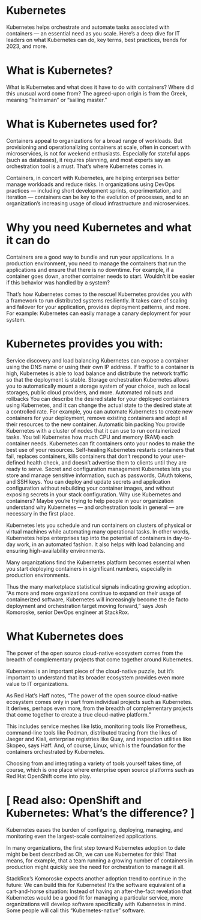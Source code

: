 # Kubernetes
Kubernetes helps orchestrate and automate tasks associated with containers — an essential need as you scale. Here’s a deep dive for IT leaders on what Kubernetes can do, key terms, best practices, trends for 2023, and more.

# What is Kubernetes?
What is Kubernetes and what does it have to do with containers? Where did this unusual word come from? The agreed-upon origin is from the Greek, meaning “helmsman” or “sailing master.”

# What is Kubernetes used for?
Containers appeal to organizations for a broad range of workloads. But provisioning and operationalizing containers at scale, often in concert with microservices, is not for weekend enthusiasts. Especially for stateful apps (such as databases), it requires planning, and most experts say an orchestration tool is a must. That’s where Kubernetes comes in.

Containers, in concert with Kubernetes, are helping enterprises better manage workloads and reduce risks. In organizations using DevOps practices — including short development sprints, experimentation, and iteration — containers can be key to the evolution of processes, and to an organization’s increasing usage of cloud infrastructure and microservices.

# Why you need Kubernetes and what it can do
Containers are a good way to bundle and run your applications. In a production environment, you need to manage the containers that run the applications and ensure that there is no downtime. For example, if a container goes down, another container needs to start. Wouldn’t it be easier if this behavior was handled by a system?

That’s how Kubernetes comes to the rescue! Kubernetes provides you with a framework to run distributed systems resiliently. It takes care of scaling and failover for your application, provides deployment patterns, and more. For example: Kubernetes can easily manage a canary deployment for your system.

# Kubernetes provides you with:

Service discovery and load balancing Kubernetes can expose a container using the DNS name or using their own IP address. If traffic to a container is high, Kubernetes is able to load balance and distribute the network traffic so that the deployment is stable.
Storage orchestration Kubernetes allows you to automatically mount a storage system of your choice, such as local storages, public cloud providers, and more.
Automated rollouts and rollbacks You can describe the desired state for your deployed containers using Kubernetes, and it can change the actual state to the desired state at a controlled rate. For example, you can automate Kubernetes to create new containers for your deployment, remove existing containers and adopt all their resources to the new container.
Automatic bin packing You provide Kubernetes with a cluster of nodes that it can use to run containerized tasks. You tell Kubernetes how much CPU and memory (RAM) each container needs. Kubernetes can fit containers onto your nodes to make the best use of your resources.
Self-healing Kubernetes restarts containers that fail, replaces containers, kills containers that don’t respond to your user-defined health check, and doesn’t advertise them to clients until they are ready to serve.
Secret and configuration management Kubernetes lets you store and manage sensitive information, such as passwords, OAuth tokens, and SSH keys. You can deploy and update secrets and application configuration without rebuilding your container images, and without exposing secrets in your stack configuration.
Why use Kubernetes and containers?
Maybe you’re trying to help people in your organization understand why Kubernetes — and orchestration tools in general — are necessary in the first place.

Kubernetes lets you schedule and run containers on clusters of physical or virtual machines while automating many operational tasks. In other words, Kubernetes helps enterprises tap into the potential of containers in day-to-day work, in an automated fashion. It also helps with load balancing and ensuring high-availability environments.

Many organizations find the Kubernetes platform becomes essential when you start deploying containers in significant numbers, especially in production environments.

Thus the many marketplace statistical signals indicating growing adoption. “As more and more organizations continue to expand on their usage of containerized software, Kubernetes will increasingly become the de facto deployment and orchestration target moving forward,” says Josh Komoroske, senior DevOps engineer at StackRox.

# What Kubernetes does
The power of the open source cloud-native ecosystem comes from the breadth of complementary projects that come together around Kubernetes.

Kubernetes is an important piece of the cloud-native puzzle, but it’s important to understand that its broader ecosystem provides even more value to IT organizations.

As Red Hat’s Haff notes, “The power of the open source cloud-native ecosystem comes only in part from individual projects such as Kubernetes. It derives, perhaps even more, from the breadth of complementary projects that come together to create a true cloud-native platform.”

This includes service meshes like Istio, monitoring tools like Prometheus, command-line tools like Podman, distributed tracing from the likes of Jaeger and Kiali, enterprise registries like Quay, and inspection utilities like Skopeo, says Haff. And, of course, Linux, which is the foundation for the containers orchestrated by Kubernetes.

Choosing from and integrating a variety of tools yourself takes time, of course, which is one place where enterprise open source platforms such as Red Hat OpenShift come into play.

#  [ Read also: OpenShift and Kubernetes: What’s the difference? ]

Kubernetes eases the burden of configuring, deploying, managing, and monitoring even the largest-scale containerized applications.

In many organizations, the first step toward Kubernetes adoption to date might be best described as Oh, we can use Kubernetes for this! That means, for example, that a team running a growing number of containers in production might quickly see the need for orchestration to manage it all.

StackRox’s Komoroske expects another adoption trend to continue in the future: We can build this for Kubernetes! It’s the software equivalent of a cart-and-horse situation: Instead of having an after-the-fact revelation that Kubernetes would be a good fit for managing a particular service, more organizations will develop software specifically with Kubernetes in mind. Some people will call this “Kubernetes-native” software.
